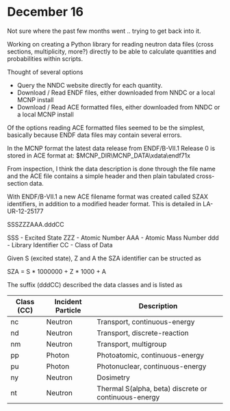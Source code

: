 # December 16

Not sure where the past few months went .. trying to get back into it.

Working on creating a Python library for reading neutron data files (cross sections, multiplicity, more?) directly to be able to calculate quantities and probabilities within scripts.

Thought of several options
* Query the NNDC website directly for each quantity.
* Download / Read ENDF files, either downloaded from NNDC or a local MCNP install
* Download / Read ACE formatted files, either downloaded from NNDC or a local MCNP install

Of the options reading ACE formatted files seemed to be the simplest, basically because ENDF data files may contain several errors.

In the MCNP format the latest data release from ENDF/B-VII.1 Release 0 is stored in ACE format at: $MCNP_DIR\MCNP_DATA\xdata\endf71x

From inspection, I think the data description is done through the file name and the ACE file contains a simple header and then plain tabulated cross-section data.

With ENDF/B-VII.1 a new ACE filename format was created called SZAX identifiers, in addition to a modified header format. This is detailed in LA-UR-12-25177

SSSZZZAAA.dddCC

SSS - Excited State
ZZZ - Atomic Number
AAA - Atomic Mass Number
ddd - Library Identifier
CC  - Class of Data

Given S (excited state), Z and A the SZA identifier can be structed as

SZA = S * 1000000 + Z * 1000 + A

The suffix (dddCC) described the data classes and is listed as

Class (CC) | Incident Particle | Description
---------- | ----------------- | -----------
nc         | Neutron           | Transport, continuous-energy
nd         | Neutron           | Transport, discrete-reaction
nm         | Neutron           | Transport, multigroup
pp         | Photon            | Photoatomic, continuous-energy
pu         | Photon            | Photonuclear, continuous-energy
ny         | Neutron           | Dosimetry
nt         | Neutron           | Thermal S(alpha, beta) discrete or continuous-energy
